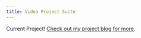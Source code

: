 ```yaml
---
title: Video Project Suite
---
```


Current Project!  [Check out my project blog for more](https://nathanjh-28.github.io/vp-suite-blog/).